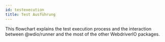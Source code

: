```yaml
---
id: testexecution
title: Test Ausführung
---
```


This flowchart explains the test execution process and the interaction between @wdio/runner and the most of the other WebdriverIO packages.

<CreateFlowcharts id='testexecution' />
